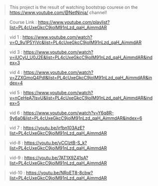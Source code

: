 > This project is the result of watching bootstrap courese on the https://www.youtube.com/@NetNinja/ channel!


> Course Link : 
https://www.youtube.com/playlist?list=PL4cUxeGkcC9joIM91nLzd_qaH_AimmdAR

> vid 1 : https://www.youtube.com/watch?v=O_9u1P5YjVc&list=PL4cUxeGkcC9joIM91nLzd_qaH_AimmdAR

> vid 3 : https://www.youtube.com/watch?v=iUCyU_U0J2E&list=PL4cUxeGkcC9joIM91nLzd_qaH_AimmdAR&index=3

> vid 4 : https://www.youtube.com/watch?v=ZZXGmoQ4PdI&list=PL4cUxeGkcC9joIM91nLzd_qaH_AimmdAR&index=4

> vid 5 : https://www.youtube.com/watch?v=nCeHeA7IsvU&list=PL4cUxeGkcC9joIM91nLzd_qaH_AimmdAR&index=5

> vid 6 : https://www.youtube.com/watch?v=Y6q8R-9y6a0&list=PL4cUxeGkcC9joIM91nLzd_qaH_AimmdAR&index=6

> vid 7 : https://youtu.be/irfbn103AzE?list=PL4cUxeGkcC9joIM91nLzd_qaH_AimmdAR

> vid-8 : https://youtu.be/yCCIztB-S_k?list=PL4cUxeGkcC9joIM91nLzd_qaH_AimmdAR

> vid-9 : https://youtu.be/7AT1X9Z41sA?list=PL4cUxeGkcC9joIM91nLzd_qaH_AimmdAR

> vid-10 : https://youtu.be/NRoET8-8cbw?list=PL4cUxeGkcC9joIM91nLzd_qaH_AimmdAR

